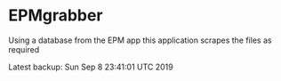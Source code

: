 # EPMgrabber
Using a database from the EPM app this application scrapes the files as required


Latest backup: Sun Sep 8 23:41:01 UTC 2019
